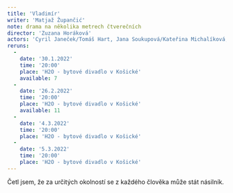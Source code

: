 ```yaml
---
title: 'Vladimír'
writer: 'Matjaž Župančić'
note: drama na několika metrech čtverečních
director: 'Zuzana Horáková'
actors: 'Cyril Janeček/Tomáš Hart, Jana Soukupová/Kateřina Michalíková, Jan Šípal/Lukáš Sahula, Marek Zavřel/Michael Rádl'
reruns:
  -
    date: '30.1.2022'
    time: '20:00'
    place: 'H2O - bytové divadlo v Košické'
    available: 7
  -
    date: '26.2.2022'
    time: '20:00'
    place: 'H2O - bytové divadlo v Košické'
    available: 11
  -  
    date: '4.3.2022'
    time: '20:00'
    place: 'H2O - bytové divadlo v Košické'
  -
    date: '5.3.2022'
    time: '20:00'
    place: 'H2O - bytové divadlo v Košické'
---
```

Četl jsem, že za určitých okolností se z každého člověka může stát násilník.
